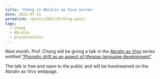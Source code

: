```yaml
---
title: 'Chang in Abralin ao Vivo series'
date: 2021-07-21
permalink: /posts/2021/07/blog-post/
tags:
  - Chang
  - Abralin
  - presentations
---
```


Next month, Prof. Chang will be giving a talk in the <a rel="noreferrer noopener" href="https://aovivo.abralin.org/" target="_blank">Abralin ao Vivo</a> series entitled <a href="https://aovivo.abralin.org/lives/charles-b-chang-2/" target="_blank" rel="noopener noreferrer">“Phonetic drift as an aspect of lifespan language development”</a>.

The talk is free and open to the public and will be livestreamed on the Abralin ao Vivo webpage.
